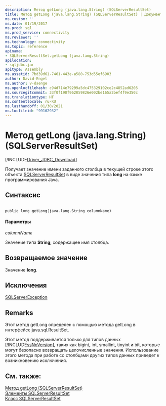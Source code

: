 ```yaml
---
description: Метод getLong (java.lang.String) (SQLServerResultSet)
title: Метод getLong (java.lang.String) (SQLServerResultSet) | Документы Майкрософт
ms.custom: ''
ms.date: 01/19/2017
ms.prod: sql
ms.prod_service: connectivity
ms.reviewer: ''
ms.technology: connectivity
ms.topic: reference
apiname:
- SQLServerResultSet.getLong (java.lang.String)
apilocation:
- sqljdbc.jar
apitype: Assembly
ms.assetid: 7bd39d61-7461-443e-a580-753d55ef6903
author: David-Engel
ms.author: v-daenge
ms.openlocfilehash: c94d714e79299a5dc475329102ce2c4852ad6205
ms.sourcegitcommit: 33f0f190f962059826e002be165a2bef4f9e350c
ms.translationtype: HT
ms.contentlocale: ru-RU
ms.lasthandoff: 01/30/2021
ms.locfileid: "99162932"
---
```

# <a name="getlong-method-javalangstring-sqlserverresultset"></a>Метод getLong (java.lang.String) (SQLServerResultSet)
[!INCLUDE[Driver_JDBC_Download](../../../includes/driver_jdbc_download.md)]

  Получает значение имени заданного столбца в текущей строке этого объекта [SQLServerResultSet](../../../connect/jdbc/reference/sqlserverresultset-class.md) в виде значения типа **long** на языке программирования Java.  
  
## <a name="syntax"></a>Синтаксис  
  
```  
  
public long getLong(java.lang.String columnName)  
```  
  
#### <a name="parameters"></a>Параметры  
 *columnName*  
  
 Значение типа **String**, содержащее имя столбца.  
  
## <a name="return-value"></a>Возвращаемое значение  
 Значение **long**.  
  
## <a name="exceptions"></a>Исключения  
 [SQLServerException](../../../connect/jdbc/reference/sqlserverexception-class.md)  
  
## <a name="remarks"></a>Remarks  
 Этот метод getLong определен с помощью метода getLong в интерфейсе java.sql.ResultSet.  
  
 Этот метод поддерживается только для типов данных [!INCLUDE[ssNoVersion](../../../includes/ssnoversion-md.md)], таких как bigint, int, smallint, tinyint и bit, которые могут безопасно возвращать целочисленные значения. Использование этого метода при работе со столбцами других типов данных приведет к возникновению исключения.  
  
## <a name="see-also"></a>См. также:  
 [Метод getLong (SQLServerResultSet)](../../../connect/jdbc/reference/getlong-method-sqlserverresultset.md)   
 [Элементы SQLServerResultSet](../../../connect/jdbc/reference/sqlserverresultset-members.md)   
 [Класс SQLServerResultSet](../../../connect/jdbc/reference/sqlserverresultset-class.md)  
  
  
